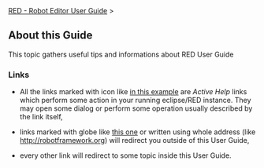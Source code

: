 <html>
<head>
<link href="PLUGINS_ROOT/org.robotframework.ide.eclipse.main.plugin.doc.user/help/style.css" rel="stylesheet" type="text/css"/>
</head>
<body>
<a href="index.html">RED - Robot Editor User Guide</a> &gt; 
	<h2>About this Guide</h2>
<p>This topic gathers useful tips and informations about RED User Guide
	</p>
<h3>Links</h3>
<ul>
<li>All the links marked with icon like 
		<a class="command" href="about.html">in this example</a> are <i>Active Help</i>
		links which perform some action in your running eclipse/RED instance. They may
		open some dialog or perform some operation usually described by the link itself,
		<p></p>
</li>
<li>links marked with globe like 
		<a class="external" href="about.html">this one</a>
		or written using whole address (like <a class="external" href="http://robotframework.org" target="_blank">http://robotframework.org</a>) 
		will redirect you outside of this User Guide,
		<p></p>
</li>
<li>every other link will redirect to some topic inside this User Guide.
		</li>
</ul>
</body>
</html>